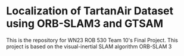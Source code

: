 # Localization of TartanAir Dataset using ORB-SLAM3 and GTSAM

This is the repository for WN23 ROB 530 Team 10's Final Project. This project is based on the visual-inertial SLAM algorithm ORB-SLAM 3
